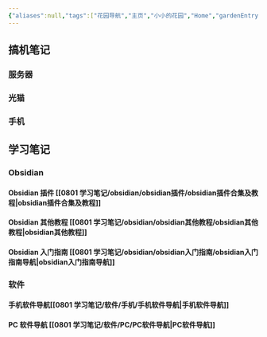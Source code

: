 ```yaml
---
{"aliases":null,"tags":["花园导航","主页","小小的花园","Home","gardenEntry","gardenEntry","gardenEntry"],"dg-publish":true,"dg-home":true,"title":"花园导航","permalink":"/花园导航/","dgPassFrontmatter":true,"noteIcon":""}
---
```


## 搞机笔记
### 服务器
### 光猫
### 手机
## 学习笔记
### Obsidian
#### Obsidian 插件 [[0801 学习笔记/obsidian/obsidian插件/obsidian插件合集及教程\|obsidian插件合集及教程]]
#### Obsidian 其他教程 [[0801 学习笔记/obsidian/obsidian其他教程/obsidian其他教程\|obsidian其他教程]]
#### Obsidian 入门指南 [[0801 学习笔记/obsidian/obsidian入门指南/obsidian入门指南导航\|obsidian入门指南导航]]
### 软件
#### 手机软件导航[[0801 学习笔记/软件/手机/手机软件导航\|手机软件导航]]
#### PC 软件导航 [[0801 学习笔记/软件/PC/PC软件导航\|PC软件导航]]


